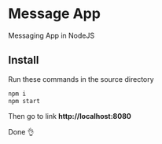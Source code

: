 # Message App
Messaging App in NodeJS


## Install
Run these commands in the source directory

``` sh
npm i
npm start
```

Then go to link __http://localhost:8080__

Done 👌️